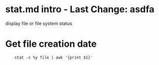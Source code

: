 # stat.md intro - Last Change: asdfa

display file or file system status

# Get file creation date

		stat -c %y file | awk '{print $1}'

